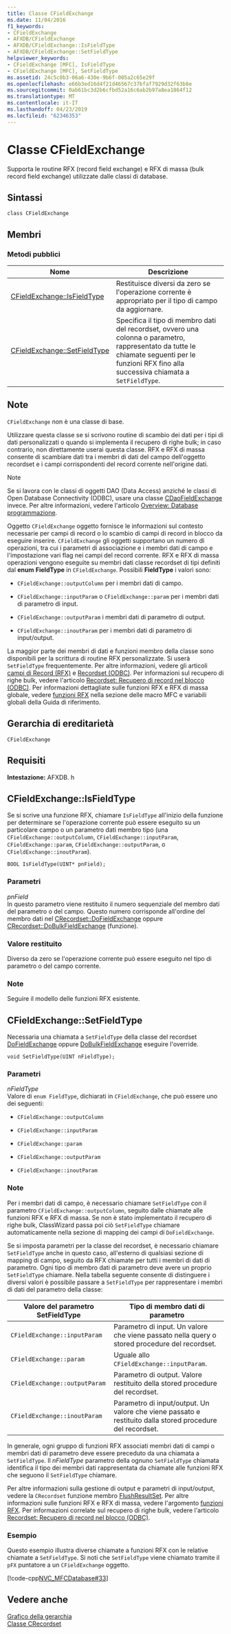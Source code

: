 ```yaml
---
title: Classe CFieldExchange
ms.date: 11/04/2016
f1_keywords:
- CFieldExchange
- AFXDB/CFieldExchange
- AFXDB/CFieldExchange::IsFieldType
- AFXDB/CFieldExchange::SetFieldType
helpviewer_keywords:
- CFieldExchange [MFC], IsFieldType
- CFieldExchange [MFC], SetFieldType
ms.assetid: 24c5c0b3-06a6-430e-9b6f-005a2c65e29f
ms.openlocfilehash: e66b3ed16d4f21d46567c37bfaf7929d32f63b8e
ms.sourcegitcommit: 0ab61bc3d2b6cfbd52a16c6ab2b97a8ea1864f12
ms.translationtype: MT
ms.contentlocale: it-IT
ms.lasthandoff: 04/23/2019
ms.locfileid: "62346353"
---
```

# <a name="cfieldexchange-class"></a>Classe CFieldExchange

Supporta le routine RFX (record field exchange) e RFX di massa (bulk record field exchange) utilizzate dalle classi di database.

## <a name="syntax"></a>Sintassi

```
class CFieldExchange
```

## <a name="members"></a>Membri

### <a name="public-methods"></a>Metodi pubblici

|Nome|Descrizione|
|----------|-----------------|
|[CFieldExchange::IsFieldType](#isfieldtype)|Restituisce diversi da zero se l'operazione corrente è appropriato per il tipo di campo da aggiornare.|
|[CFieldExchange::SetFieldType](#setfieldtype)|Specifica il tipo di membro dati del recordset, ovvero una colonna o parametro, rappresentato da tutte le chiamate seguenti per le funzioni RFX fino alla successiva chiamata a `SetFieldType`.|

## <a name="remarks"></a>Note

`CFieldExchange` non è una classe di base.

Utilizzare questa classe se si scrivono routine di scambio dei dati per i tipi di dati personalizzati o quando si implementa il recupero di righe bulk; in caso contrario, non direttamente userai questa classe. RFX e RFX di massa consente di scambiare dati tra i membri di dati del campo dell'oggetto recordset e i campi corrispondenti del record corrente nell'origine dati.

> [!NOTE]
>  Se si lavora con le classi di oggetti DAO (Data Access) anziché le classi di Open Database Connectivity (ODBC), usare una classe [CDaoFieldExchange](../../mfc/reference/cdaofieldexchange-class.md) invece. Per altre informazioni, vedere l'articolo [Overview: Database programmazione](../../data/data-access-programming-mfc-atl.md).

Oggetto `CFieldExchange` oggetto fornisce le informazioni sul contesto necessarie per campi di record o lo scambio di campi di record in blocco da eseguire inserire. `CFieldExchange` gli oggetti supportano un numero di operazioni, tra cui i parametri di associazione e i membri dati di campo e l'impostazione vari flag nei campi del record corrente. RFX e RFX di massa operazioni vengono eseguite su membri dati classe recordset di tipi definiti dal **enum** **FieldType** in `CFieldExchange`. Possibili **FieldType** i valori sono:

- `CFieldExchange::outputColumn` per i membri dati di campo.

- `CFieldExchange::inputParam` o `CFieldExchange::param` per i membri dati di parametro di input.

- `CFieldExchange::outputParam` i membri dati di parametro di output.

- `CFieldExchange::inoutParam` per i membri dati di parametro di input/output.

La maggior parte dei membri di dati e funzioni membro della classe sono disponibili per la scrittura di routine RFX personalizzate. Si userà `SetFieldType` frequentemente. Per altre informazioni, vedere gli articoli [campi di Record (RFX)](../../data/odbc/record-field-exchange-rfx.md) e [Recordset (ODBC)](../../data/odbc/recordset-odbc.md). Per informazioni sul recupero di righe bulk, vedere l'articolo [Recordset: Recupero di record nel blocco (ODBC)](../../data/odbc/recordset-fetching-records-in-bulk-odbc.md). Per informazioni dettagliate sulle funzioni RFX e RFX di massa globale, vedere [funzioni RFX](../../mfc/reference/record-field-exchange-functions.md) nella sezione delle macro MFC e variabili globali della Guida di riferimento.

## <a name="inheritance-hierarchy"></a>Gerarchia di ereditarietà

`CFieldExchange`

## <a name="requirements"></a>Requisiti

**Intestazione:** AFXDB. h

##  <a name="isfieldtype"></a>  CFieldExchange::IsFieldType

Se si scrive una funzione RFX, chiamare `IsFieldType` all'inizio della funzione per determinare se l'operazione corrente può essere eseguito su un particolare campo o un parametro dati membro tipo (una `CFieldExchange::outputColumn`, `CFieldExchange::inputParam`, `CFieldExchange::param`, `CFieldExchange::outputParam`, o `CFieldExchange::inoutParam`).

```
BOOL IsFieldType(UINT* pnField);
```

### <a name="parameters"></a>Parametri

*pnField*<br/>
In questo parametro viene restituito il numero sequenziale del membro dati del parametro o del campo. Questo numero corrisponde all'ordine del membro dati nel [CRecordset::DoFieldExchange](../../mfc/reference/crecordset-class.md#dofieldexchange) oppure [CRecordset::DoBulkFieldExchange](../../mfc/reference/crecordset-class.md#dobulkfieldexchange) (funzione).

### <a name="return-value"></a>Valore restituito

Diverso da zero se l'operazione corrente può essere eseguito nel tipo di parametro o del campo corrente.

### <a name="remarks"></a>Note

Seguire il modello delle funzioni RFX esistente.

##  <a name="setfieldtype"></a>  CFieldExchange::SetFieldType

Necessaria una chiamata a `SetFieldType` della classe del recordset [DoFieldExchange](../../mfc/reference/crecordset-class.md#dofieldexchange) oppure [DoBulkFieldExchange](../../mfc/reference/crecordset-class.md#dobulkfieldexchange) eseguire l'override.

```
void SetFieldType(UINT nFieldType);
```

### <a name="parameters"></a>Parametri

*nFieldType*<br/>
Valore di `enum FieldType`, dichiarati in `CFieldExchange`, che può essere uno dei seguenti:

- `CFieldExchange::outputColumn`

- `CFieldExchange::inputParam`

- `CFieldExchange::param`

- `CFieldExchange::outputParam`

- `CFieldExchange::inoutParam`

### <a name="remarks"></a>Note

Per i membri dati di campo, è necessario chiamare `SetFieldType` con il parametro `CFieldExchange::outputColumn`, seguito dalle chiamate alle funzioni RFX e RFX di massa. Se non è stato implementato il recupero di righe bulk, ClassWizard passa poi ciò `SetFieldType` chiamare automaticamente nella sezione di mapping dei campi di `DoFieldExchange`.

Se si imposta parametri per la classe del recordset, è necessario chiamare `SetFieldType` anche in questo caso, all'esterno di qualsiasi sezione di mapping di campo, seguito da RFX chiamate per tutti i membri di dati di parametro. Ogni tipo di membro dati di parametro deve avere un proprio `SetFieldType` chiamare. Nella tabella seguente consente di distinguere i diversi valori è possibile passare a `SetFieldType` per rappresentare i membri di dati del parametro della classe:

|Valore del parametro SetFieldType|Tipo di membro dati di parametro|
|----------------------------------|-----------------------------------|
|`CFieldExchange::inputParam`|Parametro di input. Un valore che viene passato nella query o stored procedure del recordset.|
|`CFieldExchange::param` | Uguale allo `CFieldExchange::inputParam`.|
|`CFieldExchange::outputParam`|Parametro di output. Valore restituito della stored procedure del recordset.|
|`CFieldExchange::inoutParam`|Parametro di input/output. Un valore che viene passato e restituito dalla stored procedure del recordset.|

In generale, ogni gruppo di funzioni RFX associati membri dati di campi o membri dati di parametro deve essere preceduto da una chiamata a `SetFieldType`. Il *nFieldType* parametro della ognuno `SetFieldType` chiamata identifica il tipo dei membri dati rappresentata da chiamate alle funzioni RFX che seguono il `SetFieldType` chiamare.

Per altre informazioni sulla gestione di output e parametri di input/output, vedere la `CRecordset` funzione membro [FlushResultSet](../../mfc/reference/crecordset-class.md#flushresultset). Per altre informazioni sulle funzioni RFX e RFX di massa, vedere l'argomento [funzioni RFX](../../mfc/reference/record-field-exchange-functions.md). Per informazioni correlate sul recupero di righe bulk, vedere l'articolo [Recordset: Recupero di record nel blocco (ODBC)](../../data/odbc/recordset-fetching-records-in-bulk-odbc.md).

### <a name="example"></a>Esempio

Questo esempio illustra diverse chiamate a funzioni RFX con le relative chiamate a `SetFieldType`. Si noti che `SetFieldType` viene chiamato tramite il `pFX` puntatore a un `CFieldExchange` oggetto.

[!code-cpp[NVC_MFCDatabase#33](../../mfc/codesnippet/cpp/cfieldexchange-class_1.cpp)]

## <a name="see-also"></a>Vedere anche

[Grafico della gerarchia](../../mfc/hierarchy-chart.md)<br/>
[Classe CRecordset](../../mfc/reference/crecordset-class.md)
